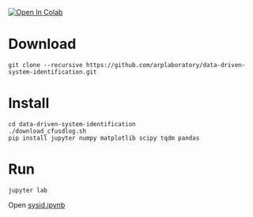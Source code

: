 [![Open In Colab](https://colab.research.google.com/assets/colab-badge.svg)](https://colab.research.google.com/github/arplaboratory/data-driven-system-identification/blob/main/sysid.ipynb)
# Download
```
git clone --recursive https://github.com/arplaboratory/data-driven-system-identification.git
```
# Install
```
cd data-driven-system-identification
./download_cfusdlog.sh
pip install jupyter numpy matplotlib scipy tqdm pandas
```

# Run
```
jupyter lab
```
Open [sysid.ipynb](sysid.ipynb)




